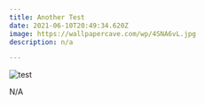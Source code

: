 ```yaml
---
title: Another Test
date: 2021-06-10T20:49:34.620Z
image: https://wallpapercave.com/wp/4SNA6vL.jpg
description: n/a

---
```

![test](/images/uploads/4sna6vl.jpg "test")

N/A
